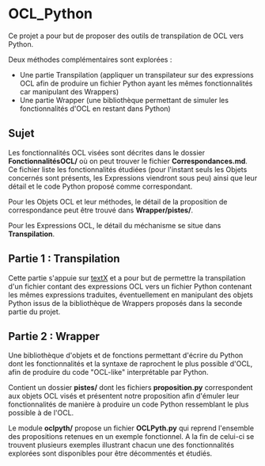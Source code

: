 # OCL_Python

Ce projet a pour but de proposer des outils de transpilation de OCL vers Python.

Deux méthodes complémentaires sont explorées :
  * Une partie Transpilation (appliquer un transpilateur sur des expressions OCL afin de produire un fichier Python ayant les mêmes fonctionnalités car manipulant des Wrappers)
  * Une partie Wrapper (une bibliothèque permettant de simuler les fonctionnalités d'OCL en restant dans Python)

## Sujet

Les fonctionnalités OCL visées sont décrites dans le dossier __FonctionnalitésOCL/__ où on peut trouver le fichier __Correspondances.md__. Ce fichier liste les fonctionnalités étudiées (pour l'instant seuls les Objets concernés sont présents, les Expressions viendront sous peu) ainsi que leur détail et le code Python proposé comme correspondant.

Pour les Objets OCL et leur méthodes, le détail de la proposition de correspondance peut être trouvé dans __Wrapper/pistes/__.

Pour les Expressions OCL, le détail du méchanisme se situe dans __Transpilation__.

## Partie 1 : Transpilation

Cette partie s'appuie sur [textX](https://github.com/textX/textX "textX' GitHub HomePage") et a pour but de permettre la transpilation d'un fichier contant des expressions OCL vers un fichier Python contenant les mêmes expressions traduites, éventuellement en manipulant des objets Python issus de la bibliothèque de Wrappers proposés dans la seconde partie du projet.

## Partie 2 : Wrapper

Une bibliothèque d'objets et de fonctions permettant d'écrire du Python dont les fonctionnalités et la syntaxe de raprochent le plus possible d'OCL, afin de produire du code "OCL-like" interprétable par Python.

Contient un dossier __pistes/__ dont les fichiers __proposition.py__ correspondent aux objets OCL visés et présentent notre proposition afin d'émuler leur fonctionnalités de manière à produire un code Python ressemblant le plus possible à de l'OCL.

Le module __oclpyth/__ propose un fichier __OCLPyth.py__ qui reprend l'ensemble des propositions retenues en un exemple fonctionnel.
A la fin de celui-ci se trouvent plusieurs exemples illustrant chacun une des fonctionnalités explorées sont disponibles pour être décommentés et étudiés.
